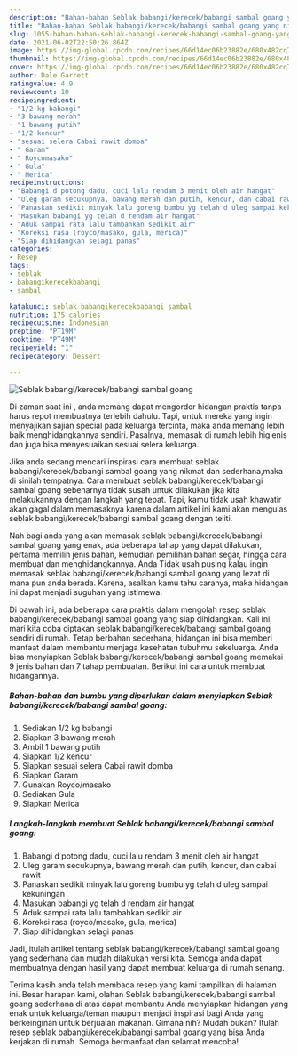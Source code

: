 ```yaml
---
description: "Bahan-bahan Seblak babangi/kerecek/babangi sambal goang yang nikmat Untuk Jualan"
title: "Bahan-bahan Seblak babangi/kerecek/babangi sambal goang yang nikmat Untuk Jualan"
slug: 1055-bahan-bahan-seblak-babangi-kerecek-babangi-sambal-goang-yang-nikmat-untuk-jualan
date: 2021-06-02T22:50:26.864Z
image: https://img-global.cpcdn.com/recipes/66d14ec06b23882e/680x482cq70/seblak-babangikerecekbabangi-sambal-goang-foto-resep-utama.jpg
thumbnail: https://img-global.cpcdn.com/recipes/66d14ec06b23882e/680x482cq70/seblak-babangikerecekbabangi-sambal-goang-foto-resep-utama.jpg
cover: https://img-global.cpcdn.com/recipes/66d14ec06b23882e/680x482cq70/seblak-babangikerecekbabangi-sambal-goang-foto-resep-utama.jpg
author: Dale Garrett
ratingvalue: 4.9
reviewcount: 10
recipeingredient:
- "1/2 kg babangi"
- "3 bawang merah"
- "1 bawang putih"
- "1/2 kencur"
- "sesuai selera Cabai rawit domba"
- " Garam"
- " Roycomasako"
- " Gula"
- " Merica"
recipeinstructions:
- "Babangi d potong dadu, cuci lalu rendam 3 menit oleh air hangat"
- "Uleg garam secukupnya, bawang merah dan putih, kencur, dan cabai rawit"
- "Panaskan sedikit minyak lalu goreng bumbu yg telah d uleg sampai kekuningan"
- "Masukan babangi yg telah d rendam air hangat"
- "Aduk sampai rata lalu tambahkan sedikit air"
- "Koreksi rasa (royco/masako, gula, merica)"
- "Siap dihidangkan selagi panas"
categories:
- Resep
tags:
- seblak
- babangikerecekbabangi
- sambal

katakunci: seblak babangikerecekbabangi sambal 
nutrition: 175 calories
recipecuisine: Indonesian
preptime: "PT19M"
cooktime: "PT49M"
recipeyield: "1"
recipecategory: Dessert

---
```



![Seblak babangi/kerecek/babangi sambal goang](https://img-global.cpcdn.com/recipes/66d14ec06b23882e/680x482cq70/seblak-babangikerecekbabangi-sambal-goang-foto-resep-utama.jpg)

Di zaman  saat ini , anda memang dapat mengorder hidangan praktis tanpa harus repot membuatnya terlebih dahulu. Tapi, untuk mereka yang ingin menyajikan sajian special pada keluarga tercinta, maka anda memang lebih baik menghidangkannya sendiri. Pasalnya, memasak di rumah lebih higienis dan juga bisa menyesuaikan sesuai selera keluarga.

Jika anda sedang mencari inspirasi cara membuat seblak babangi/kerecek/babangi sambal goang yang nikmat dan sederhana,maka di sinilah tempatnya. Cara membuat seblak babangi/kerecek/babangi sambal goang  sebenarnya tidak susah untuk dilakukan jika kita melakukannya dengan langkah yang tepat. Tapi, kamu tidak usah khawatir akan gagal dalam memasaknya 
karena dalam artikel ini kami akan mengulas seblak babangi/kerecek/babangi sambal goang dengan teliti.  



Nah bagi anda yang akan memasak seblak babangi/kerecek/babangi sambal goang yang enak, ada beberapa tahap yang dapat dilakukan, pertama memilih jenis bahan, kemudian pemilihan bahan segar, hingga cara membuat dan menghidangkannya. Anda Tidak usah pusing kalau ingin memasak seblak babangi/kerecek/babangi sambal goang yang lezat di mana pun anda berada. Karena, asalkan kamu  tahu caranya, maka hidangan ini dapat menjadi suguhan yang istimewa.

Di bawah ini, ada beberapa cara praktis  dalam mengolah resep seblak babangi/kerecek/babangi sambal goang yang siap dihidangkan. Kali ini, mari kita coba ciptakan seblak babangi/kerecek/babangi sambal goang sendiri di rumah. Tetap berbahan sederhana, hidangan ini bisa memberi manfaat dalam membantu menjaga kesehatan tubuhmu sekeluarga. Anda bisa menyiapkan Seblak babangi/kerecek/babangi sambal goang memakai 9 jenis bahan dan 7 tahap pembuatan. Berikut ini cara untuk membuat hidangannya.

<!--inarticleads1-->

##### Bahan-bahan dan bumbu yang diperlukan dalam menyiapkan Seblak babangi/kerecek/babangi sambal goang:

1. Sediakan 1/2 kg babangi
1. Siapkan 3 bawang merah
1. Ambil 1 bawang putih
1. Siapkan 1/2 kencur
1. Siapkan sesuai selera Cabai rawit domba
1. Siapkan  Garam
1. Gunakan  Royco/masako
1. Sediakan  Gula
1. Siapkan  Merica




<!--inarticleads2-->

##### Langkah-langkah membuat Seblak babangi/kerecek/babangi sambal goang:

1. Babangi d potong dadu, cuci lalu rendam 3 menit oleh air hangat
1. Uleg garam secukupnya, bawang merah dan putih, kencur, dan cabai rawit
1. Panaskan sedikit minyak lalu goreng bumbu yg telah d uleg sampai kekuningan
1. Masukan babangi yg telah d rendam air hangat
1. Aduk sampai rata lalu tambahkan sedikit air
1. Koreksi rasa (royco/masako, gula, merica)
1. Siap dihidangkan selagi panas




Jadi, itulah artikel tentang  seblak babangi/kerecek/babangi sambal goang  yang sederhana dan mudah dilakukan versi kita. Semoga anda dapat membuatnya dengan hasil yang dapat membuat keluarga di rumah senang. 

Terima kasih anda telah membaca resep yang kami tampilkan di halaman ini. Besar harapan kami, olahan  Seblak babangi/kerecek/babangi sambal goang sederhana di atas dapat membantu Anda menyiapkan hidangan yang enak untuk keluarga/teman maupun menjadi inspirasi bagi Anda yang berkeinginan untuk berjualan makanan. Gimana nih? Mudah bukan? Itulah resep seblak babangi/kerecek/babangi sambal goang yang bisa Anda kerjakan di rumah. Semoga bermanfaat dan selamat mencoba!

